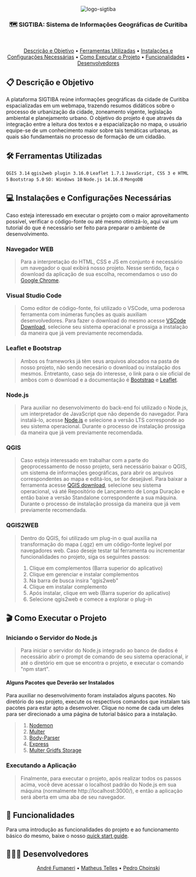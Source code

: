 <p align="center">
  <img src="https://i.ibb.co/vLqdDZb/logo-sigtiba.jpg" alt="logo-sigtiba" border="0">
</p>

<h3 align="center">
  🗺 SIGTIBA: Sistema de Informações Geográficas de Curitiba
</h3>

<br>

<p align="center">
 <a href="#-descrição-e-objetivo">Descrição e Objetivo</a> •
 <a href="#-ferramentas-utilizadas">Ferramentas Utilizadas</a> • 
 <a href="#-instalações-e-configurações-necessárias">Instalações e Configurações Necessárias</a> • 
  <a href="#-como-executar-o-projeto">Como Executar o Projeto</a> • 
 <a href="#-funcionalidades">Funcionalidades</a> • 
 <a href="#-desenvolvedores">Desenvolvedores</a>
</p>

## 📋 Descrição e Objetivo

  A plataforma SIGTIBA reúne informações geográficas da cidade de Curitiba espacializadas em um webmapa, trazendo resumos didáticos sobre o processo de urbanização da cidade, zoneamento vigente, legislação ambiental e planejamento urbano. O objetivo do projeto é que através da integração entre a leitura dos textos e a espacialização no mapa, o usuário equipe-se de um conhecimento maior sobre tais temáticas urbanas, as quais são fundamentais no processo de formação de um cidadão.

## 🛠 Ferramentas Utilizadas
````QGIS 3.14````
````qgis2web plugin 3.16.0````
````Leaflet 1.7.1````
````JavaScript, CSS 3 e HTML 5````
````Bootstrap 5.0````
````SO: Windows 10````
````Node.js 14.16.0````
````MongoDB````

## 💻 Instalações e Configurações Necessárias

Caso esteja interessado em executar o projeto com o maior aproveitamento possível, verificar o código-fonte ou até mesmo otimizá-lo, aqui vai um tutorial do que é necessário ser feito para preparar o ambiente de desenvolvimento. 

### Navegador WEB
> Para a interpretação do HTML, CSS e JS em conjunto é necessário um navegador o qual exibirá nosso projeto. Nesse sentido, faça o download da aplicação de sua escolha, recomendamos o uso do [Google Chrome](https://www.google.com/chrome/).

### Visual Studio Code
> Como editor de código-fonte, foi utilizado o VSCode, uma poderosa ferramenta com inúmeras funções as quais auxiliam desenvolvedores. Para fazer o download do mesmo acesse [VSCode Download](https://code.visualstudio.com/Download), selecione seu sistema operacional e prossiga a instalação da maneira que já vem previamente recomendada. 

### Leaflet e Bootstrap
> Ambos os frameworks já têm seus arquivos alocados na pasta de nosso projeto, não sendo necesário o download ou instalação dos mesmos. Entretanto, caso seja do interesse, o link para o sie oficial de ambos com o download e a documentação é [Bootstrap](https://getbootstrap.com/docs/5.0/getting-started/download/) e [Leaflet](https://leafletjs.com/index.html).

### Node.js
> Para auxiliar no desenvolvimento do back-end foi utilizado o Node.js, um interpretador de JavaScript que não depende do navegador. Para instalá-lo, acesse [Node.js](https://nodejs.org/en/) e selecione a versão LTS corresponde ao seu sistema operacional. Durante o processo de instalação prossiga da maneira que já vem previamente recomendada.

### QGIS
> Caso esteja interessado em trabalhar com a parte do geoprocessamento de nosso projeto, será necessário baixar o QGIS, um sistema de informações geográficas, para abrir os arquivos correspondentes ao mapa e editá-los, se for desejável. Para baixar a ferramenta acesse [QGIS download](https://qgis.org/pt_BR/site/forusers/download.html), selecione seu sistema operacional, vá até Repositório de Lançamento de Longa Duração e então baixe a versão Standalone correspondente a sua máquina. Durante o processo de instalação prossiga da maneira que já vem previamente recomendada.

### QGIS2WEB
> Dentro do QGIS, foi utilizado um plug-in o qual auxilia na transformação do mapa (.qgz) em um código-fonte legível por navegadores web. Caso deseje testar tal ferramenta ou incrementar funcionalidades no projeto, siga os seguintes passos:
> 1. Clique em complementos (Barra superior do aplicativo)
> 2. Clique em gerenciar e instalar complementos
> 3. Na barra de busca insira "qgis2web"
> 4. Clique em instalar complemento
> 5. Após instalar, clique em web (Barra superior do aplicativo)
> 6. Selecione qgis2web e comece a explorar o plug-in

## 🎬 Como Executar o Projeto

  ### Iniciando o Servidor do Node.js
  > Para iniciar o servidor do Node.js integrado ao banco de dados é necessário abrir o prompt de comando de seu sistema operacional, ir até o diretório em que se encontra o projeto, e executar o comando "npm start".

  #### Alguns Pacotes que Deverão ser Instalados
  
   Para auxiliar no desenvolvimento foram instalados alguns pacotes. No diretório do seu projeto, execute os respectivos comandos que instalam tais pacotes para estar apto a desenvolver. Clique no nome de cada um deles para ser direcionado a uma página de tutorial básico para a instalação.
  
  > 1. [Nodemon](https://www.npmjs.com/package/nodemon)
  > 2. [Multer](https://www.npmjs.com/package/multer)
  > 3. [Body-Parser](https://www.npmjs.com/package/body-parser)
  > 4. [Express](https://www.npmjs.com/package/express)
  > 5. [Multer Gridfs Storage](https://www.npmjs.com/package/multer-gridfs-storage)

  ### Executando a Aplicação
  > Finalmente, para executar o projeto, após realizar todos os passos acima, você deve acessar o localhost padrão do Node.js em sua máquina (normalmente http://localhost:3000/), e então a aplicação será aberta em uma aba de seu navegador.
  
## 🧠 Funcionalidades 

  Para uma introdução as funcionalidades do projeto e ao funcionamento básico do mesmo, baixe o nosso [quick start guide](https://github.com/PedroChoinski/SIGTIBA/blob/main/SIGTIBA%20-%20Quick%20Start%20Guide.docx).

## 👨🏼‍🎓 Desenvolvedores 
<p align="center">
 <a href="https://github.com/andrefumaneri">André Fumaneri</a> •
 <a href="https://github.com/TilTelles">Matheus Telles</a> •
 <a href="https://github.com/pedrochoinski">Pedro Choinski</a> 
</p>

